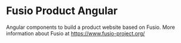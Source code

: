 
# Fusio Product Angular

Angular components to build a product website based on Fusio.
More information about Fusio at https://www.fusio-project.org/
